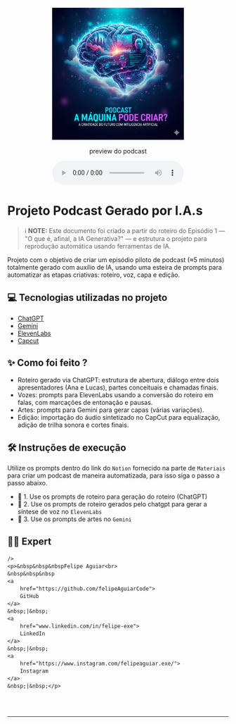<p align="center">
<img 
    src="./assets/capa.png"
    width="300"
/>

</p>

<p align="center">
    preview do podcast
</p>

<div align="center">
    <audio src="output/podcast_editado.MP3" controls title="Podcast editado"></audio>
</div>

# Projeto Podcast Gerado por I.A.s


 > ℹ️ **NOTE:** Este documento foi criado a partir do roteiro do Episódio 1 — "O que é, afinal, a IA Generativa?" — e estrutura o projeto para reprodução automática usando ferramentas de IA.

Projeto com o objetivo de criar um episódio piloto de podcast (≈5 minutos) totalmente gerado com auxílio de IA, usando uma esteira de prompts para automatizar as etapas criativas: roteiro, voz, capa e edição.


## 💻 Tecnologias utilizadas no projeto

- [ChatGPT](https://chat.openai.com/) 
- [Gemini](https://gemini.google.com/?hl=pt-BR)
- [ElevenLabs](https://beta.elevenlabs.io/)
- [Capcut](https://www.capcut.com/pt-br/)


## ✨ Como foi feito ?

- Roteiro gerado via ChatGPT: estrutura de abertura, diálogo entre dois apresentadores (Ana e Lucas), partes conceituais e chamadas finais.
- Vozes: prompts para ElevenLabs usando a conversão do roteiro em falas, com marcações de entonação e pausas.
- Artes: prompts para Gemini para gerar capas (várias variações).
- Edição: importação do áudio sintetizado no CapCut para equalização, adição de trilha sonora e cortes finais.


## 🛠️ Instruções de execução

Utilize os prompts dentro do link do `Notion` fornecido na parte de `Materiais` para criar um podcast de maneira automatizada, para isso siga o passo a passo abaixo.

- 🤖 1. Use os prompts de roteiro para geração do roteiro (ChatGPT)
- 🤖 2. Use os prompts de roteiro gerados pelo chatgpt para gerar a síntese de voz no `ElevenLabs`
- 🤖 3. Use os prompts de artes no `Gemini`

## 👨‍💻 Expert

<p>
    <img 
      align=left 
      margin=10 
      width=80 
      
    />
    <p>&nbsp&nbsp&nbspFelipe Aguiar<br>
    &nbsp&nbsp&nbsp
    <a 
        href="https://github.com/felipeAguiarCode">
        GitHub
    </a>
    &nbsp;|&nbsp;
    <a 
        href="www.linkedin.com/in/felipe-exe">
        LinkedIn
    </a>
    &nbsp;|&nbsp;
    <a 
        href="https://www.instagram.com/felipeaguiar.exe/">
        Instagram
    </a>
    &nbsp;|&nbsp;</p>
</p>
<br/><br/>
<p>

---

